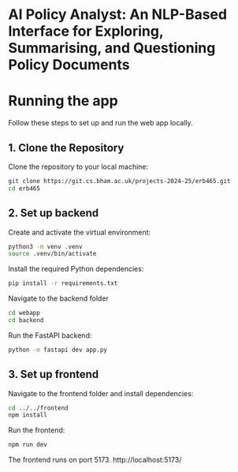 # AI Policy Analyst: An NLP-Based Interface for Exploring, Summarising, and Questioning Policy Documents

# Running the app

Follow these steps to set up and run the web app locally.

## 1. Clone the Repository

Clone the repository to your local machine:

```bash
git clone https://git.cs.bham.ac.uk/projects-2024-25/erb465.git
cd erb465
```
## 2. Set up backend

Create and activate the virtual environment:

```bash
python3 -m venv .venv
source .venv/bin/activate
```

Install the required Python dependencies:

```bash
pip install -r requirements.txt
```

Navigate to the backend folder

```bash
cd webapp
cd backend
```

Run the FastAPI backend:

```bash
python -m fastapi dev app.py  
```

## 3. Set up frontend

Navigate to the frontend folder and install dependencies:

```bash
cd ../../frontend
npm install
```

Run the frontend:

```bash
npm run dev
```

The frontend runs on port 5173.
http://localhost:5173/
